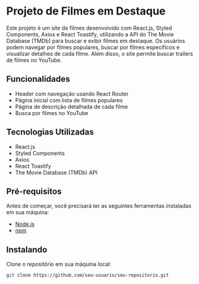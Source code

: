 # Projeto de Filmes em Destaque

Este projeto é um site de filmes desenvolvido com React.js, Styled Components, Axios e React Toastify, utilizando a API do The Movie Database (TMDb) para buscar e exibir filmes em destaque. Os usuários podem navegar por filmes populares, buscar por filmes específicos e visualizar detalhes de cada filme. Além disso, o site permite buscar trailers de filmes no YouTube.

## Funcionalidades

- Header com navegação usando React Router
- Página inicial com lista de filmes populares
- Página de descrição detalhada de cada filme
- Busca por filmes no YouTube

## Tecnologias Utilizadas

- React.js
- Styled Components
- Axios
- React Toastify
- The Movie Database (TMDb) API

## Pré-requisitos

Antes de começar, você precisará ter as seguintes ferramentas instaladas em sua máquina:

- [Node.js](https://nodejs.org/en/)
- [npm](https://www.npmjs.com/)

## Instalando

Clone o repositório em sua máquina local:

```bash
git clone https://github.com/seu-usuario/seu-repositorio.git
